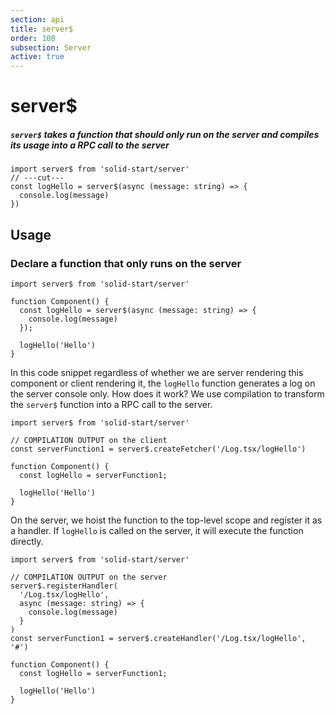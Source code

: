 ```yaml
---
section: api
title: server$
order: 100
subsection: Server
active: true
---
```


# server$

##### `server$` takes a function that should only run on the server and compiles its usage into a RPC call to the server

<div class="text-lg">

```tsx twoslash
import server$ from 'solid-start/server'
// ---cut---
const logHello = server$(async (message: string) => {
  console.log(message)
})
```

</div>

<table-of-contents></table-of-contents>

## Usage

### Declare a function that only runs on the server

```tsx twoslash {4-6}
import server$ from 'solid-start/server'

function Component() {
  const logHello = server$(async (message: string) => {
    console.log(message)
  });

  logHello('Hello')
}
```

In this code snippet regardless of whether we are server rendering this component or client rendering it, the `logHello` function generates a log on the server console only. How does it work? We use compilation to transform the `server$` function into a RPC call to the server. 

```tsx twoslash {4} filename="Log.tsx[client]"
import server$ from 'solid-start/server'

// COMPILATION OUTPUT on the client
const serverFunction1 = server$.createFetcher('/Log.tsx/logHello')

function Component() {
  const logHello = serverFunction1;
  
  logHello('Hello')
}
```

On the server, we hoist the function to the top-level scope and register it as a handler. If `logHello` is called on the server, it will execute the function directly.

```tsx twoslash {4-10} filename="Log.tsx[server]"
import server$ from 'solid-start/server'

// COMPILATION OUTPUT on the server
server$.registerHandler(
  '/Log.tsx/logHello', 
  async (message: string) => {
    console.log(message)
  }
)
const serverFunction1 = server$.createHandler('/Log.tsx/logHello', '#')

function Component() {
  const logHello = serverFunction1;

  logHello('Hello')
}
```